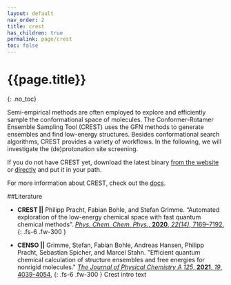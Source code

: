 ```yaml
---
layout: default
nav_order: 2
title: crest
has_children: true
permalink: page/crest
toc: false
---
```

# {{page.title}}
{: .no_toc}


Semi-empirical methods are often employed to explore and efficiently sample the conformational space of molecules.
The Conformer-Rotamer Ensemble Sampling Tool (CREST) uses the GFN methods to generate ensembles and find low-energy structures.
Besides conformational search algorithms, CREST provides a variety of workflows.
In the following, we will investigate the (de)protonation site screening.

If you do not have CREST yet, download the latest binary [from the website](https://crest-lab.github.io/crest-docs/page/installation/install_basic.html#option-1-installation-from-precompiled-binaries) or [directly](https://github.com/crest-lab/crest/releases/download/latest/crest-gnu-12-ubuntu-latest.tar.xz) and put it in your path.

For more information about CREST, check out the [docs](https://crest-lab.github.io/crest-docs/).

##Literature

- **CREST ||** Philipp Pracht, Fabian Bohle, and Stefan Grimme. “Automated exploration of the low-energy chemical space with fast quantum chemical methods”. 
[*Phys. Chem. Chem. Phys.*, **2020**, *22(14)*, 7169–7192.](https://doi.org/10.1039/C9CP06869D)
{: .fs-6 .fw-300 }

- **CENSO ||** Grimme, Stefan, Fabian Bohle, Andreas Hansen, Philipp Pracht, Sebastian Spicher, and Marcel Stahn. "Efficient quantum chemical calculation of structure ensembles and free energies for nonrigid molecules." 
[*The Journal of Physical Chemistry A 125*, **2021**, *19*, 4039-4054.](https://doi.org/10.1021/acs.jpca.1c00971)
{: .fs-6 .fw-300 }
Crest intro text
